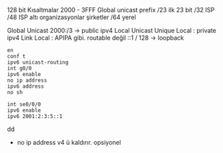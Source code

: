 128 bit
Kısaltmalar
2000 - 3FFF Global unicast
prefix 
  /23  ilk 23 bit 
  /32 ISP
  /48 ISP altı organizasyonlar şirketler
  /64 yerel
  
Global Unicast 2000:/3 -> public ipv4
Local Unicast
Unique Local : private ipv4
Link Local : APIPA gibi. routable değil
::1 / 128 -> loopback


```
en
conf t
ipv6 unicast-routing
int g0/0
ipv6 enable
no ip address
ipv6 address
no sh

```


```
int se0/0/0
ipv6 enable
ipv6 2001:2:3:5::1
```
dd
* no ip address v4 ü kaldırır. opsiyonel

